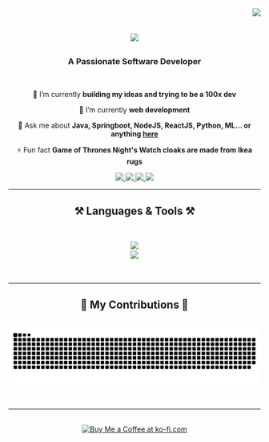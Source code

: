 <img align="right" src="https://visitor-badge.laobi.icu/badge?page_id=mohandwivedi01.mohandwivedi01" />

<h1 align="center">
    <img src="https://readme-typing-svg.herokuapp.com/?font=Righteous&size=35&center=true&vCenter=true&width=500&height=70&duration=4000&lines=Hi+There!+👋;+I'm+Mohan+!;" />
</h1>

<h3 align="center">A Passionate Software Developer</h3>

<br/>

<div align="center">
 
 🔭 I’m currently **building my ideas and trying to be a 100x dev**
 
 🌱 I’m currently **web development**

💬 Ask me about **Java, Springboot, NodeJS, ReactJS, Python, ML... or anything [here](mohan.dwivedi@outlook.com)**

⚡ Fun fact **Game of Thrones Night's Watch cloaks are made from Ikea rugs**

 </div>
 
<div align="center"> 
  <a href="mailto:mohan.dwivedi@outlook.com">
    <img src="https://img.shields.io/badge/Gmail-FF5722?style=for-the-badge&logo=gmail&logoColor=white" />
  </a>
  <a href="https://www.linkedin.com/in/mohan-dwivedi/" target="_blank">
    <img src="https://img.shields.io/badge/LinkedIn-0077B5?style=for-the-badge&logo=linkedin&logoColor=white" target="_blank" />
  </a>
  <a href="https://github.com/mohandwivedi01" target="_blank">
     <img src="https://img.shields.io/badge/Portfolio-009E60?style=for-the-badge&logo=github&logoColor=white" target="_blank" /> <!-- sqlite, safari, google-chrome are other good icon options -->
  </a>
  <a href="https://x.com/ByteByByte_" target="_blank">
    <img src="https://img.shields.io/badge/Tweeter/X-3E5879?style=for-the-badge&logo=x&logoColor=white" target="_blank" />
  </a>
</div>

 <hr/>
 
<h2 align="center">⚒️ Languages & Tools ⚒️</h2>
<br/>
<div align="center">
    
<img src="https://skillicons.dev/icons?i=java,javascript,python,react,nodejs,express,spring,html" /><br>
<img src="https://skillicons.dev/icons?i=tailwind,hibernate,mongodb,mysql,git,github,idea,figma,vite,npm" />
</div>

<br/>
<hr/>

<div align="center">
  <h2>🐍 My Contributions 🐍</h2>
  <br>
  <img alt="snake eating my contributions" src="https://raw.githubusercontent.com/mohandwivedi01/mohandwivedi01/output/github-contribution-grid-snake.svg" />
   <br/><br/><br/>
</div>



<hr/>

<br/>

<div align="center">
<a href='https://ko-fi.com/mohandev' target='_blank'><img height='64' style='border:0px;height:64px;' src='https://storage.ko-fi.com/cdn/kofi1.png?v=3' border='0' alt='Buy Me a Coffee at ko-fi.com' /></a>
</div>

<br/>
